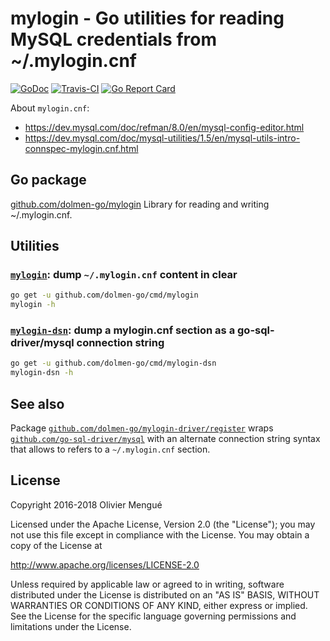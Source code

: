 # mylogin - Go utilities for reading MySQL credentials from ~/.mylogin.cnf

[![GoDoc](https://img.shields.io/badge/godoc-reference-blue.svg)](https://godoc.org/github.com/dolmen-go/mylogin)
[![Travis-CI](https://img.shields.io/travis/dolmen-go/mylogin.svg)](https://travis-ci.org/dolmen-go/mylogin)
[![Go Report Card](https://goreportcard.com/badge/github.com/dolmen-go/mylogin)](https://goreportcard.com/report/github.com/dolmen-go/mylogin)

About `mylogin.cnf`:

- <https://dev.mysql.com/doc/refman/8.0/en/mysql-config-editor.html>
- <https://dev.mysql.com/doc/mysql-utilities/1.5/en/mysql-utils-intro-connspec-mylogin.cnf.html>

## Go package

[github.com/dolmen-go/mylogin](https://godoc.org/github.com/dolmen-go/mylogin) Library for reading and writing ~/.mylogin.cnf.


## Utilities

### [`mylogin`](https://godoc.org/github.com/dolmen-go/mylogin/cmd/mylogin): dump `~/.mylogin.cnf` content in clear

```sh
go get -u github.com/dolmen-go/cmd/mylogin
mylogin -h
```

### [`mylogin-dsn`](https://godoc.org/github.com/dolmen-go/mylogin/cmd/mylogin-dsn): dump a mylogin.cnf section as a go-sql-driver/mysql connection string

```sh
go get -u github.com/dolmen-go/cmd/mylogin-dsn
mylogin-dsn -h
```

## See also

Package [`github.com/dolmen-go/mylogin-driver/register`](https://godoc.org/github.com/dolmen-go/mylogin-driver/register)
wraps [`github.com/go-sql-driver/mysql`](https://godoc.org/github.com/go-sql-driver/mysql)
with an alternate connection string syntax that allows to refers to a `~/.mylogin.cnf` section.

## License

Copyright 2016-2018 Olivier Mengué

Licensed under the Apache License, Version 2.0 (the "License");
you may not use this file except in compliance with the License.
You may obtain a copy of the License at

   http://www.apache.org/licenses/LICENSE-2.0

Unless required by applicable law or agreed to in writing, software
distributed under the License is distributed on an "AS IS" BASIS,
WITHOUT WARRANTIES OR CONDITIONS OF ANY KIND, either express or implied.
See the License for the specific language governing permissions and
limitations under the License.
